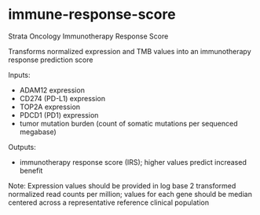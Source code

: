 # immune-response-score

Strata Oncology Immunotherapy Response Score

Transforms normalized expression and TMB values into an immunotherapy response prediction score

Inputs:
- ADAM12 expression
- CD274 (PD-L1) expression
- TOP2A expression
- PDCD1 (PD1) expression
- tumor mutation burden (count of somatic mutations per sequenced megabase)


Outputs:
- immunotherapy response score (IRS); higher values predict increased benefit

Note:
Expression values should be provided in log base 2 transformed normalized read counts per million; values for each gene should be median centered across a representative reference clinical population
